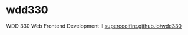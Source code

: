 # wdd330
WDD 330 Web Frontend Development II
[supercoolfire.github.io/wdd330](http://supercoolfire.github.io/wdd330)
